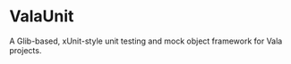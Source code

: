 
ValaUnit
========

A Glib-based, xUnit-style unit testing and mock object framework for
Vala projects.
